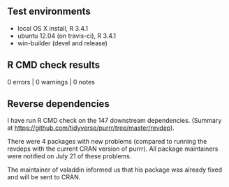 ## Test environments
* local OS X install, R 3.4.1
* ubuntu 12.04 (on travis-ci), R 3.4.1
* win-builder (devel and release)


## R CMD check results

0 errors | 0 warnings | 0 notes


## Reverse dependencies

I have run R CMD check on the 147 downstream dependencies.
(Summary at https://github.com/tidyverse/purrr/tree/master/revdep).

There were 4 packages with new problems (compared to running the
revdeps with the current CRAN version of purrr). All package
maintainers were notified on July 21 of these problems.

The maintainer of valaddin informed us that his package was already
fixed and will be sent to CRAN.
